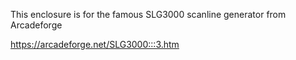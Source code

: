 This enclosure is for the famous SLG3000 scanline generator from Arcadeforge

https://arcadeforge.net/SLG3000:::3.htm
